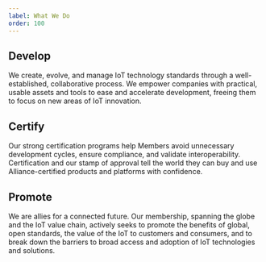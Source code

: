 ```yaml
---
label: What We Do
order: 100
---
```

## Develop

We create, evolve, and manage IoT technology standards through a well-established, collaborative process. We empower companies with practical, usable assets and tools to ease and accelerate development, freeing them to focus on new areas of IoT innovation.

## Certify

Our strong certification programs help Members avoid unnecessary development cycles, ensure compliance, and validate interoperability. Certification and our stamp of approval tell the world they can buy and use Alliance-certified products and platforms with confidence.

## Promote

We are allies for a connected future. Our membership, spanning the globe and the IoT value chain, actively seeks to promote the benefits of global, open standards, the value of the IoT to customers and consumers, and to break down the barriers to broad access and adoption of IoT technologies and solutions.
